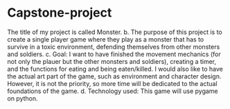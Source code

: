 # Capstone-project
The title of my project is called Monster. 
b. The purpose of this project is to create a single player game where they play as a monster that has to survive in a toxic environment, defending themselves from other monsters and soldiers. 
c. Goal: I want to have finished the movement mechanics (for not only the plauer but the other monsters and soldiers), creating a timer, and the functions for eating and being eaten/killed. I would also like to have the actual art part of the game, such as environment and character design. However, it is not the priority, so more time will be dedicated to the actual foundations of the game. 
d. Technology used: This game will use pygame on python.
